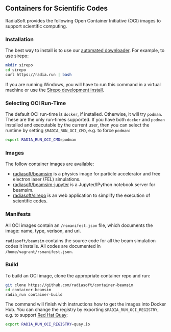 ## Containers for Scientific Codes

RadiaSoft provides the following Open Container Initiative (OCI)
images to support scientific computing.

### Installation

The best way to install is to use our
[automated downloader](https://github.com/radiasoft/download). For example,
to use sirepo:

```sh
mkdir sirepo
cd sirepo
curl https://radia.run | bash
```

If you are running Windows, you will have to run this command in a
virtual machine or use the
[Sirepo development install](https://github.com/radiasoft/sirepo/wiki/Development#pc-install).

### Selecting OCI Run-Time

The default OCI run-time is `docker`, if installed. Otherwise, it will
try `podman`. These are the only run-times supported. If you have both
`docker` and `podman` installed and executable by the current user,
then you can select the runtime by setting `$RADIA_RUN_OCI_CMD`, e.g.
to force `podman`:

```sh
export RADIA_RUN_OCI_CMD=podman
```

### Images

The follow container images are available:

* [radiasoft/beamsim](https://github.com/radiasoft/container-beamsim)
  is a physics image for particle accelerator and free electron laser (FEL) simulations.
* [radiasoft/beamsim-jupyter](https://github.com/radiasoft/container-beamsim-jupyter)
  is a Jupyter/IPython notebook server for beamsim.
* [radiasoft/sirepo](https://github.com/radiasoft/sirepo)
  is an web application to simplify the execution of scientific codes.

### Manifests

All OCI images contain an `/rsmanifest.json` file, which documents
the image: name, type, verison, and uri.

`radiasoft/beamsim` contains the source code for all the beam
simulation codes it installs. All codes are documented in
`/home/vagrant/rsmanifest.json`.

### Build

To build an OCI image, clone the appropriate container repo and run:

```bash
git clone https://github.com/radiasoft/container-beamsim
cd container-beamsim
radia_run container-build
```

The command will finish with instructions how to get the images into
Docker Hub. You can change the registry by exporting
`$RADIA_RUN_OCI_REGISTRY`, e.g. to support
[Red Hat Quay](https://quay.io):


```sh
export RADIA_RUN_OCI_REGISTRY=quay.io
```
